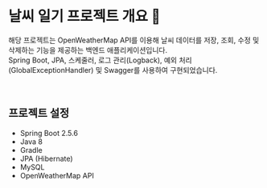 # 날씨 일기 프로젝트 개요 🌿
해당 프로젝트는 OpenWeatherMap API를 이용해 날씨 데이터를 저장, 조회, 수정 및 삭제하는 기능을 제공하는 백엔드 애플리케이션입니다. <br>
Spring Boot, JPA, 스케줄러, 로그 관리(Logback), 예외 처리(GlobalExceptionHandler) 및 Swagger를 사용하여 구현되었습니다.

<br>

## 프로젝트 설정 <br>
- Spring Boot 2.5.6  <br>
- Java 8  <br>
- Gradle  <br>
- JPA (Hibernate)  <br>
- MySQL  <br>
- OpenWeatherMap API  <br>
